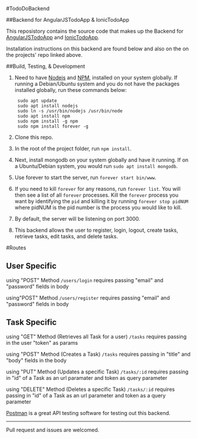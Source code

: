 #TodoDoBackend

##Backend for AngularJSTodoApp & IonicTodoApp

This reposistory contains the source code that makes up the Backend
for [AngularJSTodoApp](https://github.com/jaylenw/AngularJsTodoApp) and [IonicTodoApp](https://github.com/jaylenw/IonicTodoApp).

Installation instructions on this backend are found below and also on the
on the projects' repo linked above.

##Build, Testing, & Development

1. Need to have [Nodejs](https://nodejs.org/en/) and [NPM](https://www.npmjs.com/), installed on your system globally. If running a Debian/Ubuntu system and you do not have the packages installed globally, run these commands below:

        sudo apt update  
        sudo apt install nodejs  
        sudo ln -s /usr/bin/nodejs /usr/bin/node  
        sudo apt install npm
        sudo npm install -g npm
        sudo npm install forever -g

2. Clone this repo.

3. In the root of the project folder, run `npm install`.

4. Next, install mongodb on your system globally and have it running. If on a Ubuntu/Debian system, you would run
   `sudo apt install mongodb`.

5. Use forever to start the server, run `forever start bin/www`.

6. If you need to kill `forever` for any reasons, run `forever list`. You will then see a list of all `forever` processes. Kill the `forever` process you want
by identifying the `pid` and killing it by running `forever stop pidNUM` where pidNUM is the pid number is the process you would like to kill.

7. By default, the server will be listening on port 3000.

8. This backend allows the user to register, login, logout, create tasks, retrieve tasks, edit tasks, and delete tasks.

#Routes

User Specific
--------------

using "POST" Method
`/users/login`
requires passing "email" and "password" fields in body

using"POST" Method
`/users/register`
requires passing "email" and "password" fields in body

Task Specific
-------------

using "GET" Method (Retrieves all Task for a user)
`/tasks`
requires passing in the user "token" as params

using "POST" Method (Creates a Task)
`/tasks`
requires passing in "title" and "body" fields in the body

using "PUT" Method (Updates a specific Task)
`/tasks/:id`
requires passing in "id" of a Task as an url paramater and token as query parameter

using "DELETE" Method (Deletes a specific Task)
`/tasks/:id`
requires passing in "id" of a Task as an url parameter and token as a query
parameter

[Postman](https://www.getpostman.com/) is a great API testing software for testing out this backend.

-------------------------------------------------------------------------------

Pull request and issues are welcomed.
